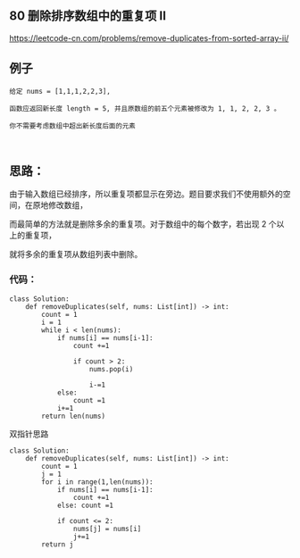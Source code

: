 ##  80  删除排序数组中的重复项 II


https://leetcode-cn.com/problems/remove-duplicates-from-sorted-array-ii/



## 例子
```
给定 nums = [1,1,1,2,2,3],

函数应返回新长度 length = 5, 并且原数组的前五个元素被修改为 1, 1, 2, 2, 3 。

你不需要考虑数组中超出新长度后面的元素
 
 
```

## 思路：

由于输入数组已经排序，所以重复项都显示在旁边。题目要求我们不使用额外的空间，在原地修改数组，

而最简单的方法就是删除多余的重复项。对于数组中的每个数字，若出现 2 个以上的重复项，

就将多余的重复项从数组列表中删除。

### 代码：
 
```
class Solution:
    def removeDuplicates(self, nums: List[int]) -> int:
        count = 1
        i = 1
        while i < len(nums):
            if nums[i] == nums[i-1]:
                count +=1

                if count > 2:
                    nums.pop(i)

                    i-=1
            else:
                count =1
            i+=1
        return len(nums)
```

双指针思路

```
class Solution:
    def removeDuplicates(self, nums: List[int]) -> int:
        count = 1
        j = 1
        for i in range(1,len(nums)):
            if nums[i] == nums[i-1]:
                count +=1
            else: count =1
            
            if count <= 2:
                nums[j] = nums[i]
                j+=1
        return j

```